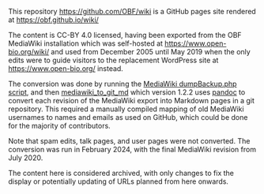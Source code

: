 This repository https://github.com/OBF/wiki is a GitHub pages site rendered at
https://obf.github.io/wiki/

The content is CC-BY 4.0 licensed, having been exported from the OBF MediaWiki
installation which was self-hosted at https://www.open-bio.org/wiki/ and used
from December 2005 until May 2019 when the only edits were to guide visitors
to the replacement WordPress site at https://www.open-bio.org/ instead.

The conversion was done by running the [MediaWiki dumpBackup.php
script](https://www.mediawiki.org/wiki/Manual:dumpBackup.php), and then
[mediawiki_to_git_md](https://github.com/peterjc/mediawiki_to_git_md) which
version 1.2.2 uses [pandoc](https://pandoc.org/) to convert each revision of
the MediaWiki export into Markdown pages in a git repository. This required a
manually compiled mapping of old MediaWiki usernames to names and emails as
used on GitHub, which could be done for the majority of contributors.

Note that spam edits, talk pages, and user pages were not converted.
The conversion was run in February 2024, with the final MediaWiki revision
from July 2020.

The content here is considered archived, with only changes to fix the display
or potentially updating of URLs planned from here onwards.
